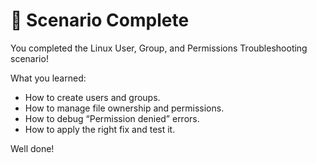 # 🎉 Scenario Complete

You completed the Linux User, Group, and Permissions Troubleshooting scenario!

What you learned:
- How to create users and groups.
- How to manage file ownership and permissions.
- How to debug “Permission denied” errors.
- How to apply the right fix and test it.

Well done!